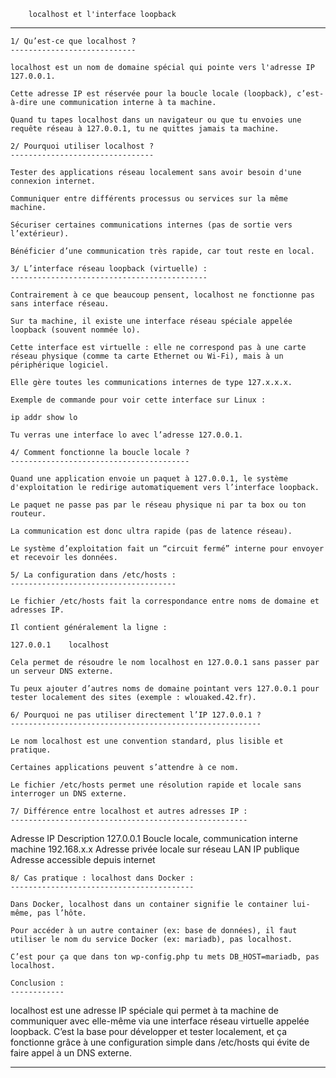 		localhost et l'interface loopback
******************************************************************************************

	1/ Qu’est-ce que localhost ?
	----------------------------

    localhost est un nom de domaine spécial qui pointe vers l'adresse IP 127.0.0.1.

    Cette adresse IP est réservée pour la boucle locale (loopback), c’est-à-dire une communication interne à ta machine.

    Quand tu tapes localhost dans un navigateur ou que tu envoies une requête réseau à 127.0.0.1, tu ne quittes jamais ta machine.

	2/ Pourquoi utiliser localhost ?
	--------------------------------

    Tester des applications réseau localement sans avoir besoin d'une connexion internet.

    Communiquer entre différents processus ou services sur la même machine.

    Sécuriser certaines communications internes (pas de sortie vers l’extérieur).

    Bénéficier d’une communication très rapide, car tout reste en local.

	3/ L’interface réseau loopback (virtuelle) :
	--------------------------------------------

    Contrairement à ce que beaucoup pensent, localhost ne fonctionne pas sans interface réseau.

    Sur ta machine, il existe une interface réseau spéciale appelée loopback (souvent nommée lo).

    Cette interface est virtuelle : elle ne correspond pas à une carte réseau physique (comme ta carte Ethernet ou Wi-Fi), mais à un périphérique logiciel.

    Elle gère toutes les communications internes de type 127.x.x.x.

    Exemple de commande pour voir cette interface sur Linux :

    ip addr show lo

    Tu verras une interface lo avec l’adresse 127.0.0.1.

	4/ Comment fonctionne la boucle locale ?
	----------------------------------------

    Quand une application envoie un paquet à 127.0.0.1, le système d'exploitation le redirige automatiquement vers l’interface loopback.

    Le paquet ne passe pas par le réseau physique ni par ta box ou ton routeur.

    La communication est donc ultra rapide (pas de latence réseau).

    Le système d’exploitation fait un “circuit fermé” interne pour envoyer et recevoir les données.

	5/ La configuration dans /etc/hosts :
	-------------------------------------

    Le fichier /etc/hosts fait la correspondance entre noms de domaine et adresses IP.

    Il contient généralement la ligne :

    127.0.0.1    localhost

    Cela permet de résoudre le nom localhost en 127.0.0.1 sans passer par un serveur DNS externe.

    Tu peux ajouter d’autres noms de domaine pointant vers 127.0.0.1 pour tester localement des sites (exemple : wlouaked.42.fr).

	6/ Pourquoi ne pas utiliser directement l’IP 127.0.0.1 ?
	--------------------------------------------------------

    Le nom localhost est une convention standard, plus lisible et pratique.

    Certaines applications peuvent s’attendre à ce nom.

    Le fichier /etc/hosts permet une résolution rapide et locale sans interroger un DNS externe.

	7/ Différence entre localhost et autres adresses IP :
	-----------------------------------------------------

Adresse IP	Description
127.0.0.1	Boucle locale, communication interne machine
192.168.x.x	Adresse privée locale sur réseau LAN
IP publique	Adresse accessible depuis internet

	8/ Cas pratique : localhost dans Docker :
	-----------------------------------------

    Dans Docker, localhost dans un container signifie le container lui-même, pas l’hôte.

    Pour accéder à un autre container (ex: base de données), il faut utiliser le nom du service Docker (ex: mariadb), pas localhost.

    C’est pour ça que dans ton wp-config.php tu mets DB_HOST=mariadb, pas localhost.

	Conclusion :
	------------

localhost est une adresse IP spéciale qui permet à ta machine de communiquer avec elle-même via une interface réseau virtuelle appelée loopback. C’est la base pour développer et tester localement, et ça fonctionne grâce à une configuration simple dans /etc/hosts qui évite de faire appel à un DNS externe.

********************************************************************************
